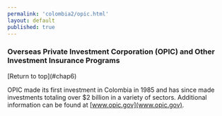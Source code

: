 ```yaml
--- 
permalink: 'colombia2/opic.html' 
layout: default
published: true 
---
```

<h3 id="opic">Overseas Private Investment Corporation (OPIC) and Other Investment Insurance Programs</h3> [Return to top](#chap6)

OPIC made its first investment in Colombia in 1985 and has since made investments totaling over $2 billion in a variety of sectors. Additional information can be found at [www.opic.gov](www.opic.gov).

